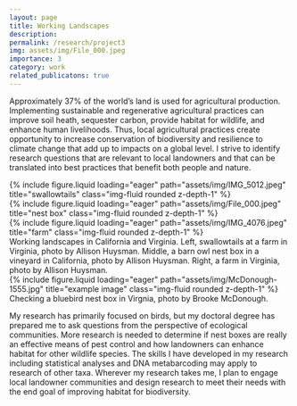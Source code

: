 ```yaml
---
layout: page
title: Working Landscapes
description:
permalink: /research/project3
img: assets/img/File_000.jpeg
importance: 3
category: work
related_publicatons: true
---
```


Approximately 37% of the world’s land is used for agricultural production. Implementing sustainable and regenerative agricultural practices can improve soil heath, sequester carbon, provide habitat for wildlife, and enhance human livelihoods. Thus, local agricultural practices create opportunity to increase conservation of biodiversity and resilience to climate change that add up to impacts on a global level. I strive to identify research questions that are relevant to local landowners and that can be translated into best practices that benefit both people and nature.


<div class="row">
    <div class="col-sm mt-3 mt-md-0">
        {% include figure.liquid loading="eager" path="assets/img/IMG_5012.jpeg" title="swallowtails" class="img-fluid rounded z-depth-1" %}
    </div>
    <div class="col-sm mt-3 mt-md-0">
        {% include figure.liquid loading="eager" path="assets/img/File_000.jpeg" title="nest box" class="img-fluid rounded z-depth-1" %}
    </div>
    <div class="col-sm mt-3 mt-md-0">
        {% include figure.liquid loading="eager" path="assets/img/IMG_4076.jpeg" title="farm" class="img-fluid rounded z-depth-1" %}
    </div>
</div>
<div class="caption">
    Working landscapes in California and Virginia. Left, swallowtails at a farm in Virginia, photo by Allison Huysman. Middle, a barn owl nest box in a vineyard in California, photo by Allison Huysman. Right, a farm in Virginia, photo by Allison Huysman.
</div>
<div class="row">
    <div class="col-sm mt-3 mt-md-0">
        {% include figure.liquid loading="eager" path="assets/img/McDonough-1555.jpg" title="example image" class="img-fluid rounded z-depth-1" %}
    </div>
</div>
<div class="caption">
    Checking a bluebird nest box in Virgnia, photo by Brooke McDonough.
</div>

My research has primarily focused on birds, but my doctoral degree has prepared me to ask questions from the perspective of ecological communities. More research is needed to determine if nest boxes are really an effective means of pest control and how landowners can enhance habitat for other wildlife species. The skills I have developed in my research including statistical analyses and DNA metabarcoding may apply to research of other taxa. Wherever my research takes me, I plan to engage local landowner communities and design research to meet their needs with the end goal of improving habitat for biodiversity.

<p style="display: none;">{% cite 10.1002/ece3.8416 %}</p>
<p style="display: none;">{% cite 10.1002/ecs2.3438 %}</p>
<p style="display: none;">{% cite 10.1093/ornithapp/duaa058 %}</p>


